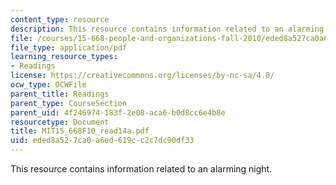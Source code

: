 ```yaml
---
content_type: resource
description: This resource contains information related to an alarming night.
file: /courses/15-668-people-and-organizations-fall-2010/eded8a527ca0a6ed619cc2c7dc90df33_MIT15_668F10_read14a.pdf
file_type: application/pdf
learning_resource_types:
- Readings
license: https://creativecommons.org/licenses/by-nc-sa/4.0/
ocw_type: OCWFile
parent_title: Readings
parent_type: CourseSection
parent_uid: 4f246974-183f-2e08-aca6-b0d8cc6e4b8e
resourcetype: Document
title: MIT15_668F10_read14a.pdf
uid: eded8a52-7ca0-a6ed-619c-c2c7dc90df33
---
```

This resource contains information related to an alarming night.